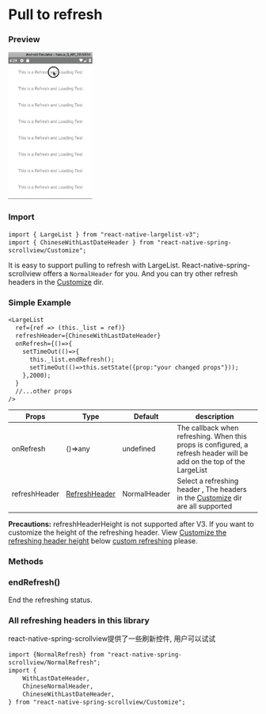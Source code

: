 # Pull to refresh

### Preview
![Preview](../../res/RefreshingStickyContent.gif)

### Import

```$js
import { LargeList } from "react-native-largelist-v3";
import { ChineseWithLastDateHeader } from "react-native-spring-scrollview/Customize";
```

It is easy to support pulling to refresh with LargeList. React-native-spring-scrollview offers a `NormalHeader` for you. And you can try other refresh headers in the [Customize](https://github.com/bolan9999/react-native-spring-scrollview/tree/master/src/Customize) dir.

### Simple Example

```$js
<LargeList
  ref={ref => (this._list = ref)}
  refreshHeader={ChineseWithLastDateHeader}
  onRefresh={()=>{
    setTimeOut(()=>{
      this._list.endRefresh();
      setTimeOut(()=>this.setState({prop:"your changed props"}));
    },2000);
  }
  //...other props
/>
```

Props  |  Type  |  Default  |  description  
---- | ------ | --------- | --------
onRefresh | ()=>any | undefined | The callback when refreshing. When this props is configured, a refresh header will be add on the top of the LargeList
refreshHeader | [RefreshHeader](https://github.com/bolan9999/react-native-spring-scrollview/blob/master/src/RefreshHeader.js) | NormalHeader | Select a refreshing header , The headers in the [Customize](https://github.com/bolan9999/react-native-spring-scrollview/tree/master/src/Customize) dir are all supported

**Precautions:** refreshHeaderHeight is not supported after V3. If you want to customize the height of the refreshing header. View [Customize the refreshing header height](en/V3/CustomRefresh?id=自定义刷新组件的高度) below [custom refreshing](en/V3/CustomRefresh) please.


### Methods

### endRefresh()

End the refreshing status.

### All refreshing headers in this library

react-native-spring-scrollview提供了一些刷新控件, 用户可以试试
```
import {NormalRefresh} from "react-native-spring-scrollview/NormalRefresh";
import {
    WithLastDateHeader,
    ChineseNormalHeader,
    ChineseWithLastDateHeader,
} from "react-native-spring-scrollview/Customize";
```
